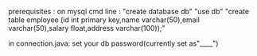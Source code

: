 prerequisites : 
 on mysql cmd line : 
 "create database db"
 "use db"
 "create table employee (id int primary key,name varchar(50),email varchar(50),salary float,address varchar(100));"

 in connection.java:
 set your db password(currently set as"____")
